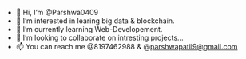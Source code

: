 - 👋 Hi, I’m @Parshwa0409
- 👀 I’m interested in learing big data & blockchain.
- 🌱 I’m currently learning Web-Developement.
- 💞️ I’m looking to collaborate on intresting projects...
- 📫 You can reach me @8197462988 & @parshwapatil9@gmail.com 

<!---
Parshwa0409/Parshwa0409 is a ✨ special ✨ repository because its `README.md` (this file) appears on your GitHub profile.
You can click the Preview link to take a look at your changes.
--->
